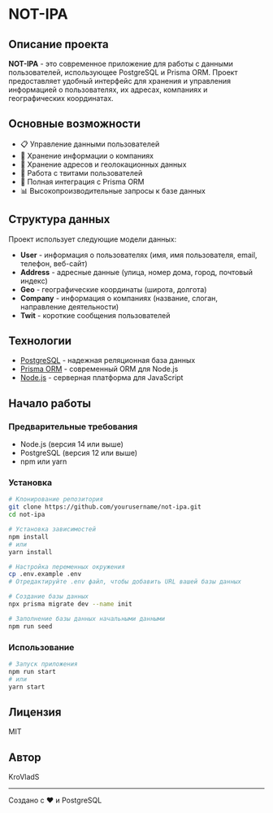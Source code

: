 # NOT-IPA

## Описание проекта

**NOT-IPA** - это современное приложение для работы с данными пользователей, использующее PostgreSQL и Prisma ORM. Проект предоставляет удобный интерфейс для хранения и управления информацией о пользователях, их адресах, компаниях и географических координатах.

## Основные возможности

- 📋 Управление данными пользователей
- 🏢 Хранение информации о компаниях
- 📍 Хранение адресов и геолокационных данных
- 💬 Работа с твитами пользователей
- 🔄 Полная интеграция с Prisma ORM
- 📊 Высокопроизводительные запросы к базе данных

## Структура данных

Проект использует следующие модели данных:

- **User** - информация о пользователях (имя, имя пользователя, email, телефон, веб-сайт)
- **Address** - адресные данные (улица, номер дома, город, почтовый индекс)
- **Geo** - географические координаты (широта, долгота)
- **Company** - информация о компаниях (название, слоган, направление деятельности)
- **Twit** - короткие сообщения пользователей

## Технологии

- [PostgreSQL](https://www.postgresql.org/) - надежная реляционная база данных
- [Prisma ORM](https://www.prisma.io/) - современный ORM для Node.js
- [Node.js](https://nodejs.org/) - серверная платформа для JavaScript

## Начало работы

### Предварительные требования

- Node.js (версия 14 или выше)
- PostgreSQL (версия 12 или выше)
- npm или yarn

### Установка

```bash
# Клонирование репозитория
git clone https://github.com/yourusername/not-ipa.git
cd not-ipa

# Установка зависимостей
npm install
# или
yarn install

# Настройка переменных окружения
cp .env.example .env
# Отредактируйте .env файл, чтобы добавить URL вашей базы данных

# Создание базы данных
npx prisma migrate dev --name init

# Заполнение базы данных начальными данными
npm run seed
```

### Использование

```bash
# Запуск приложения
npm run start
# или
yarn start
```

## Лицензия

MIT

## Автор

KroVladS

---

Создано с ❤️ и PostgreSQL
